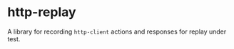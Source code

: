 # http-replay #

A library for recording `http-client` actions and responses for replay
under test.

